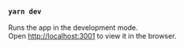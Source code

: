 ### `yarn dev`

Runs the app in the development mode.<br />
Open [http://localhost:3001](http://localhost:3001) to view it in the browser.
